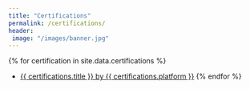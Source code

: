 ```yaml
---
title: "Certifications"
permalink: /certifications/
header: 
 image: "/images/banner.jpg"
---
```




{% for certification in site.data.certifications %}
- [{{ certifications.title }} by {{ certifications.platform }}]({{certifications.url}})
{% endfor %}